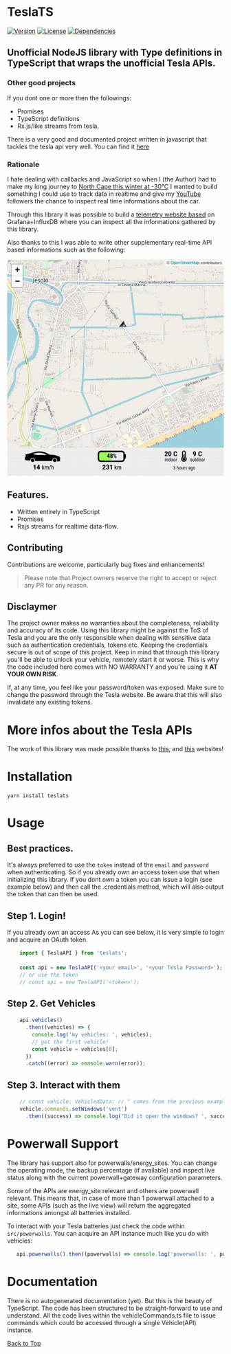 # TeslaTS
[![Version](http://img.shields.io/npm/v/teslats.png)](https://www.npmjs.org/package/teslats)
[![License](https://img.shields.io/npm/l/teslats.svg)](https://github.com/vekexasia/tesla-ts/blob/master/LICENSE)
[![Dependencies](https://david-dm.org/vekexasia/tesla-ts.svg)](https://david-dm.org/vekexasia/tesla-ts)

## Unofficial NodeJS library with Type definitions in TypeScript that wraps the unofficial Tesla APIs.

### Other good projects

If you dont one or more then the followings:
 * Promises
 * TypeScript definitions
 * Rx.js/like streams from tesla.

There is a very good and documented project written in javascript that tackles the tesla api very well. You can find it [here](https://github.com/mseminatore/TeslaJS#readme)


### Rationale

I hate dealing with callbacks and JavaScript so when I (the Author) had to make my long journey to [North Cape this winter at -30°C](https://arcticexpedition.teslaclub.it/) I wanted to build something I could use
to track data in realtime and give my [YouTube](https://www.youtube.com/channel/UCiUU7WbjHk8kfspv60pLQ9w) followers the chance to inspect real time informations about the car.

Through this library it was possible to build a [telemetry website based](https://arctic-telemetry.teslaclub.it/d/7fYXwfEWk/tesla-club-italy-arctic-expedition-dashboard?orgId=1) on Grafana+InfluxDB where you can inspect all the informations gathered by this library.

Also thanks to this I was able to write other supplementary real-time API based informations such as the following:


![](assets/live-telemetry.gif)


## Features.

 - Written entirely in TypeScript
 - Promises
 - Rxjs streams for realtime data-flow.

## Contributing

Contributions are welcome, particularly bug fixes and enhancements!

> Please note that Project owners reserve the right to accept or reject any PR
> for any reason.

## Disclaymer

The project owner makes no warranties about the completeness, reliability and accuracy of its code.
Using this library might be against the ToS of Tesla and you are the only responsible when dealing with sensitive data
such as authentication credentials, tokens etc. 
Keeping the credentials secure is out of scope of this project.
Keep in mind that through this library you'll be able to unlock your vehicle, remotely start it or worse. This is why 
the code included here comes with NO WARRANTY and you're using it **AT YOUR OWN RISK**. 

If, at any time, you feel like your password/token was exposed. Make sure to change the password through the Tesla website. Be aware that this will also invalidate any existing tokens.

# More infos about the Tesla APIs

The work of this library was made possible thanks to [this](https://tesla-api.timdorr.com/), and [this](https://www.teslaapi.io/) websites!

# Installation

    yarn install teslats
    
# Usage

## Best practices.

It's always preferred to use the `token` instead of the `email` and `password` when authenticating. So if you already
own an access token use that when initializing this library.
If you dont own a token you can issue a login (see example below) and then call the .credentials method, which will also output the token that can then be used.  


## Step 1. Login!

If you already own an access
As you can see below, it is very simple to login and acquire an OAuth token.

```typescript
    import { TeslaAPI } from 'teslats';
  
    const api = new TeslaAPI('<your email>', '<your Tesla Password>');
    // or use the token
    // const api = new TeslaAPI('<token>');
```

## Step 2. Get Vehicles

```typescript
    api.vehicles()
      .then((vehicles) => {
        console.log('my vehicles: ', vehicles);
        // get the first vehicle!
        const vehicle = vehicles[0];
      })
      .catch((error) => console.warn(error));
```

## Step 3. Interact with them
    
```typescript
    // const vehicle: VehicledData; // ^ comes from the previous example.
    vehicle.commands.setWindows('vent')
      .then((success) => console.log('Did it open the windows? ', success));
```


# Powerwall Support

The library has support also for powerwalls/energy_sites. You can change the operating mode, the backup percentage (if available) and inspect live status along with the current powerwall+gateway configuration parameters.

Some of the APIs are energy_site relevant and others are powerwall relevant. This means that, in case of more than 1 powerwall attached to a site, some APIs (such as the live view) will return the aggregated informations amongst all batteries installed.

To interact with your Tesla batteries just check the code within `src/powerwalls`. You can acquire an API instance much like you do with vehicles:

```typescript
   api.powerwalls().then((powerwalls) => console.log('powerwalls: ', powerwalls));
```

# Documentation

There is no autogenerated documentation (yet). But this is the beauty of TypeScript. The code has been structured
to be straight-forward to use and understand. All the code lives within the vehicleCommands.ts file to issue commands which could be accessed through a single Vehicle(API) instance.


[Back to Top](#teslats)
